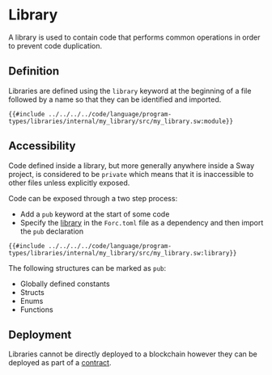 # Library

A library is used to contain code that performs common operations in order to prevent code duplication. 

## Definition

Libraries are defined using the `library` keyword at the beginning of a file followed by a name so that they can be identified and imported.

```sway
{{#include ../../../../code/language/program-types/libraries/internal/my_library/src/my_library.sw:module}}
```

## Accessibility

Code defined inside a library, but more generally anywhere inside a Sway project, is considered to be `private` which means that it is inaccessible to other files unless explicitly exposed.

Code can be exposed through a two step process:

- Add a `pub` keyword at the start of some code
- Specify the [library](external.md) in the `Forc.toml` file as a dependency and then import the `pub` declaration

```sway
{{#include ../../../../code/language/program-types/libraries/internal/my_library/src/my_library.sw:library}}
```

The following structures can be marked as `pub`:

- Globally defined constants
- Structs
- Enums
- Functions

## Deployment

Libraries cannot be directly deployed to a blockchain however they can be deployed as part of a [contract](../contract.md).
